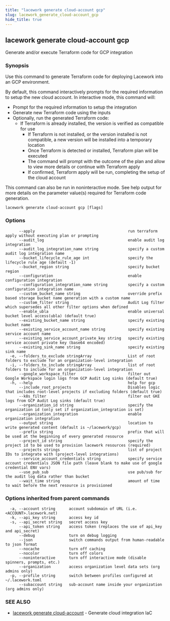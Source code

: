 ```yaml
---
title: "lacework generate cloud-account gcp"
slug: lacework_generate_cloud-account_gcp
hide_title: true
---
```


## lacework generate cloud-account gcp

Generate and/or execute Terraform code for GCP integration

### Synopsis

Use this command to generate Terraform code for deploying Lacework into an GCP environment.

By default, this command interactively prompts for the required information to setup the new cloud account.
In interactive mode, this command will:

* Prompt for the required information to setup the integration
* Generate new Terraform code using the inputs
* Optionally, run the generated Terraform code:
  * If Terraform is already installed, the version is verified as compatible for use
	* If Terraform is not installed, or the version installed is not compatible, a new version will be installed into a temporary location
	* Once Terraform is detected or installed, Terraform plan will be executed
	* The command will prompt with the outcome of the plan and allow to view more details or continue with Terraform apply
	* If confirmed, Terraform apply will be run, completing the setup of the cloud account

This command can also be run in noninteractive mode.
See help output for more details on the parameter value(s) required for Terraform code generation.


```
lacework generate cloud-account gcp [flags]
```

### Options

```
      --apply                                         run terraform apply without executing plan or prompting
      --audit_log                                     enable audit log integration
      --audit_log_integration_name string             specify a custom audit log integration name
      --bucket_lifecycle_rule_age int                 specify the lifecycle rule age (default -1)
      --bucket_region string                          specify bucket region
      --configuration                                 enable configuration integration
      --configuration_integration_name string         specify a custom configuration integration name
      --custom_bucket_name string                     override prefix based storage bucket name generation with a custom name
      --custom_filter string                          Audit Log filter which supersedes all other filter options when defined
      --enable_ubla                                   enable universal bucket level access(ubla) (default true)
      --existing_bucket_name string                   specify existing bucket name
      --existing_service_account_name string          specify existing service account name
      --existing_service_account_private_key string   specify existing service account private key (base64 encoded)
      --existing_sink_name string                     specify existing sink name
  -e, --folders_to_exclude stringArray                List of root folders to exclude for an organization-level integration
  -i, --folders_to_include stringArray                list of root folders to include for an organization-level integration
      --google_workspace_filter                       filter out Google Workspace login logs from GCP Audit Log sinks (default true)
  -h, --help                                          help for gcp
      --include_root_projects                         Disables logic that includes root-level projects if excluding folders (default true)
      --k8s_filter                                    filter out GKE logs from GCP Audit Log sinks (default true)
      --organization_id string                        specify the organization id (only set if organization_integration is set)
      --organization_integration                      enable organization integration
      --output string                                 location to write generated content (default is ~/lacework/gcp)
      --prefix string                                 prefix that will be used at the beginning of every generated resource
      --project_id string                             specify the project id to be used to provision lacework resources (required)
      --projects strings                              list of project IDs to integrate with (project-level integrations)
      --service_account_credentials string            specify service account credentials JSON file path (leave blank to make use of google credential ENV vars)
      --use_pub_sub                                   use pub/sub for the audit log data rather than bucket
      --wait_time string                              amount of time to wait before the next resource is provisioned
```

### Options inherited from parent commands

```
  -a, --account string      account subdomain of URL (i.e. <ACCOUNT>.lacework.net)
  -k, --api_key string      access key id
  -s, --api_secret string   secret access key
      --api_token string    access token (replaces the use of api_key and api_secret)
      --debug               turn on debug logging
      --json                switch commands output from human-readable to json format
      --nocache             turn off caching
      --nocolor             turn off colors
      --noninteractive      turn off interactive mode (disable spinners, prompts, etc.)
      --organization        access organization level data sets (org admins only)
  -p, --profile string      switch between profiles configured at ~/.lacework.toml
      --subaccount string   sub-account name inside your organization (org admins only)
```

### SEE ALSO

* [lacework generate cloud-account](lacework_generate_cloud-account.md)	 - Generate cloud integration IaC

